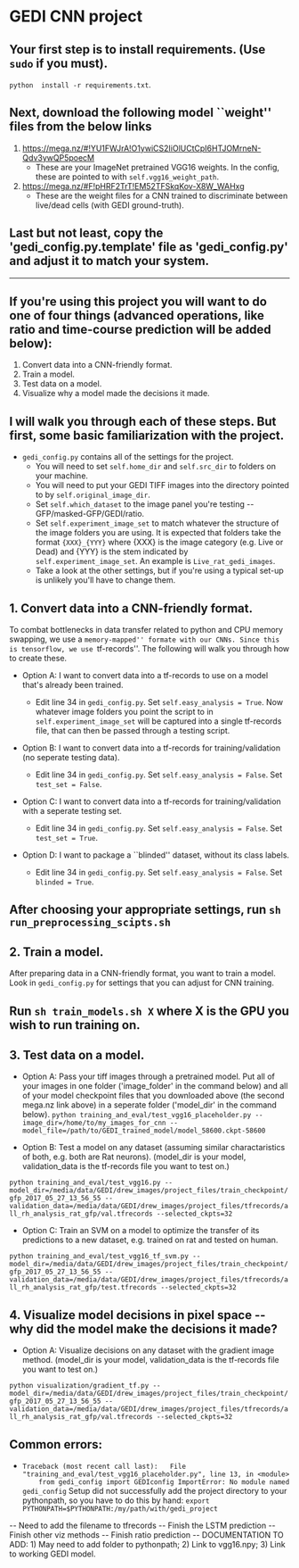 # GEDI CNN project

## Your first step is to install requirements. (Use `sudo` if you must).
```python  install -r requirements.txt```.

## Next, download the following model ``weight'' files from the below links
1. https://mega.nz/#!YU1FWJrA!O1ywiCS2IiOlUCtCpI6HTJOMrneN-Qdv3ywQP5poecM
   * These are your ImageNet pretrained VGG16 weights. In the config, these are pointed to with `self.vgg16_weight_path`.
2. https://mega.nz/#F!pHRF2TrT!EM52TFSkqKov-X8W_WAHxg
   * These are the weight files for a CNN trained to discriminate between live/dead cells (with GEDI ground-truth). 

## Last but not least, copy the 'gedi_config.py.template' file as 'gedi_config.py' and adjust it to match your system.

---

## If you're using this project you will want to do one of four things (advanced operations, like ratio and time-course prediction will be added below):
1. Convert data into a CNN-friendly format.
2. Train a model.
3. Test data on a model.
4. Visualize why a model made the decisions it made.
## I will walk you through each of these steps. But first, some basic familiarization with the project.

* `gedi_config.py` contains all of the settings for the project.
  * You will need to set `self.home_dir` and `self.src_dir` to folders on your machine.
  * You will need to put your GEDI TIFF images into the directory pointed to by `self.original_image_dir`.
  * Set `self.which_dataset` to the image panel you're testing -- GFP/masked-GFP/GEDI/ratio.
  * Set `self.experiment_image_set` to match whatever the structure of the image folders you are using. It is expected that folders take the format `{XXX}_{YYY}` where {XXX} is the image category (e.g. Live or Dead) and {YYY} is the stem indicated by `self.experiment_image_set`. An example is `Live_rat_gedi_images`.
  * Take a look at the other settings, but if you're using a typical set-up is unlikely you'll have to change them.



## 1. Convert data into a CNN-friendly format.
To combat bottlenecks in data transfer related to python and CPU memory swapping, we use a ``memory-mapped'' formate with our CNNs. Since this is tensorflow, we use ``tf-records''. The following will walk you through how to create these.

* Option A: I want to convert data into a tf-records to use on a model that's already been trained.
  * Edit line 34 in `gedi_config.py`. Set `self.easy_analysis = True`. Now whatever image folders you point the script to in `self.experiment_image_set` will be captured into a single tf-records file, that can then be passed through a testing script.

* Option B: I want to convert data into a tf-records for training/validation (no seperate testing data).
  * Edit line 34 in `gedi_config.py`. Set `self.easy_analysis = False`. Set `test_set = False`. 

* Option C: I want to convert data into a tf-records for training/validation with a seperate testing set.
  * Edit line 34 in `gedi_config.py`. Set `self.easy_analysis = False`. Set `test_set = True`.

* Option D: I want to package a ``blinded'' dataset, without its class labels.
  * Edit line 34 in `gedi_config.py`. Set `self.easy_analysis = False`. Set `blinded = True`.

## After choosing your appropriate settings, run `sh run_preprocessing_scipts.sh`

## 2. Train a model.
After preparing data in a CNN-friendly format, you want to train a model. Look in `gedi_config.py` for settings that you can adjust for CNN training. 

## Run `sh train_models.sh X` where X is the GPU you wish to run training on. 

## 3. Test data on a model.
* Option A: Pass your tiff images through a pretrained model. Put all of your images in one folder ('image_folder' in the command below) and all of your model checkpoint files that you downloaded above (the second mega.nz link above) in a seperate folder ('model_dir' in the command below).
```python training_and_eval/test_vgg16_placeholder.py --image_dir=/home/to/my_images_for_cnn --model_file=/path/to/GEDI_trained_model/model_58600.ckpt-58600```

* Option B: Test a model on any dataset (assuming similar charactaristics of both, e.g. both are Rat neurons). (model_dir is your model, validation_data is the tf-records file you want to test on.)

```python training_and_eval/test_vgg16.py --model_dir=/media/data/GEDI/drew_images/project_files/train_checkpoint/gfp_2017_05_27_13_56_55 --validation_data=/media/data/GEDI/drew_images/project_files/tfrecords/all_rh_analysis_rat_gfp/val.tfrecords --selected_ckpts=32```

* Option C: Train an SVM on a model to optimize the transfer of its predictions to a new dataset, e.g. trained on rat and tested on human.

```python training_and_eval/test_vgg16_tf_svm.py --model_dir=/media/data/GEDI/drew_images/project_files/train_checkpoint/gfp_2017_05_27_13_56_55 --validation_data=/media/data/GEDI/drew_images/project_files/tfrecords/all_rh_analysis_rat_gfp/test.tfrecords --selected_ckpts=32```

## 4. Visualize model decisions in pixel space -- why did the model make the decisions it made?
* Option A: Visualize decisions on any dataset with the gradient image method. (model_dir is your model, validation_data is the tf-records file you want to test on.)

```python visualization/gradient_tf.py --model_dir=/media/data/GEDI/drew_images/project_files/train_checkpoint/gfp_2017_05_27_13_56_55 --validation_data=/media/data/GEDI/drew_images/project_files/tfrecords/all_rh_analysis_rat_gfp/val.tfrecords --selected_ckpts=32```
 

## Common errors:
* `Traceback (most recent call last):
  File "training_and_eval/test_vgg16_placeholder.py", line 13, in <module>
    from gedi_config import GEDIconfig
ImportError: No module named gedi_config`
Setup did not successfully add the project directory to your pythonpath, so you have to do this by hand: `export PYTHONPATH=$PYTHONPATH:/my/path/with/gedi_project`


-- Need to add the filename to tfrecords
-- Finish the LSTM prediction
-- Finish other viz methods
-- Finish ratio prediction
-- DOCUMENTATION TO ADD: 1) May need to add folder to pythonpath; 2) Link to vgg16.npy; 3) Link to working GEDI model.                
